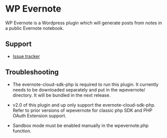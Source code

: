WP Evernote
===========

WP Evernote is a Wordpress plugin which will generate posts
from notes in a public Evernote notebook.


## Support

- [Issue tracker][issues]


## Troubleshooting

- The evernote-cloud-sdk-php is required to run this plugin. It currently needs to be downloaded separately and put in the wpevernote/ directory. It will be bundled in the next release.

- v2.0 of this plugin and up only support the
evernote-cloud-sdk-php.  Refer to prior versions of wpevernote for
classic php SDK and PHP OAuth Extension support.

- Sandbox mode must be enabled manually in the wpevernote.php
function.


[issues]: https://github.com/creichert/wpevernote/issues
